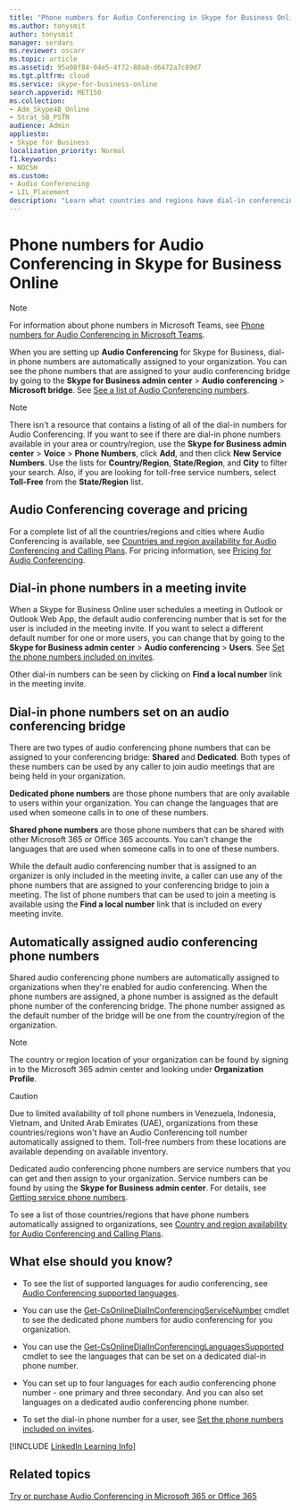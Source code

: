 ```yaml
---
title: "Phone numbers for Audio Conferencing in Skype for Business Online"
ms.author: tonysmit
author: tonysmit
manager: serdars
ms.reviewer: oscarr
ms.topic: article
ms.assetid: 95a08f84-04e5-4f72-88a8-d6472a7c89d7
ms.tgt.pltfrm: cloud
ms.service: skype-for-business-online
search.appverid: MET150
ms.collection: 
- Adm_Skype4B_Online
- Strat_SB_PSTN
audience: Admin
appliesto:
- Skype for Business 
localization_priority: Normal
f1.keywords:
- NOCSH
ms.custom:
- Audio Conferencing
- LIL_Placement
description: "Learn what countries and regions have dial-in conferencing numbers, and how they are automatically assigned."
---
```


# Phone numbers for Audio Conferencing in Skype for Business Online

> [!NOTE]
> For information about phone numbers in Microsoft Teams, see [Phone numbers for Audio Conferencing in Microsoft Teams](/MicrosoftTeams/phone-numbers-for-audio-conferencing-in-teams).

When you are setting up **Audio Conferencing** for Skype for Business, dial-in phone numbers are automatically assigned to your organization. You can see the phone numbers that are assigned to your audio conferencing bridge by going to the **Skype for Business admin center** > **Audio conferencing** > **Microsoft bridge**. See [See a list of Audio Conferencing numbers](see-a-list-of-audio-conferencing-numbers.md).
  
> [!NOTE]
> There isn't a resource that contains a listing of all of the dial-in numbers for Audio Conferencing. If you want to see if there are dial-in phone numbers available in your area or country/region, use the **Skype for Business admin center** > **Voice** > **Phone Numbers**, click **Add**, and then click **New Service Numbers**. Use the lists for **Country/Region**, **State/Region**, and **City** to filter your search. Also, if you are looking for toll-free service numbers, select **Toll-Free** from the **State/Region** list.
  
## Audio Conferencing coverage and pricing

For a complete list of all the countries/regions and cities where Audio Conferencing is available, see [Countries and region availability for Audio Conferencing and Calling Plans](/microsoftteams/country-and-region-availability-for-audio-conferencing-and-calling-plans/country-and-region-availability-for-audio-conferencing-and-calling-plans). For pricing information, see [Pricing for Audio Conferencing](https://products.office.com/skype-for-business/audio-conferencing#Requirements).
  
## Dial-in phone numbers in a meeting invite

When a Skype for Business Online user schedules a meeting in Outlook or Outlook Web App, the default audio conferencing number that is set for the user is included in the meeting invite. If you want to select a different default number for one or more users, you can change that by going to the **Skype for Business admin center** > **Audio conferencing** > **Users**. See [Set the phone numbers included on invites](set-the-phone-numbers-included-on-invites.md).
  
Other dial-in numbers can be seen by clicking on **Find a local number** link in the meeting invite.
  
## Dial-in phone numbers set on an audio conferencing bridge

There are two types of audio conferencing phone numbers that can be assigned to your conferencing bridge: **Shared** and **Dedicated**. Both types of these numbers can be used by any caller to join audio meetings that are being held in your organization.
  
 **Dedicated phone numbers** are those phone numbers that are only available to users within your organization. You can change the languages that are used when someone calls in to one of these numbers.
  
 **Shared phone numbers** are those phone numbers that can be shared with other Microsoft 365 or Office 365 accounts. You can't change the languages that are used when someone calls in to one of these numbers.
  
While the default audio conferencing number that is assigned to an organizer is only included in the meeting invite, a caller can use any of the phone numbers that are assigned to your conferencing bridge to join a meeting. The list of phone numbers that can be used to join a meeting is available using the **Find a local number** link that is included on every meeting invite.
  
## Automatically assigned audio conferencing phone numbers

Shared audio conferencing phone numbers are automatically assigned to organizations when they're enabled for audio conferencing. When the phone numbers are assigned, a phone number is assigned as the default phone number of the conferencing bridge. The phone number assigned as the default number of the bridge will be one from the country/region of the organization.
  
> [!NOTE]
> The country or region location of your organization can be found by signing in to the Microsoft 365 admin center and looking under **Organization Profile**. 
  
> [!CAUTION]
> Due to limited availability of toll phone numbers in Venezuela, Indonesia, Vietnam, and United Arab Emirates (UAE), organizations from these countries/regions won't have an Audio Conferencing toll number automatically assigned to them. Toll-free numbers from these locations are available depending on available inventory. 
  
Dedicated audio conferencing phone numbers are service numbers that you can get and then assign to your organization. Service numbers can be found by using the **Skype for Business admin center**. For details, see [Getting service phone numbers](/microsoftteams/getting-service-phone-numbers).
  
To see a list of those countries/regions that have phone numbers automatically assigned to organizations, see [Country and region availability for Audio Conferencing and Calling Plans](/microsoftteams/country-and-region-availability-for-audio-conferencing-and-calling-plans/country-and-region-availability-for-audio-conferencing-and-calling-plans).
  
## What else should you know?

- To see the list of supported languages for audio conferencing, see [Audio Conferencing supported languages](/MicrosoftTeams/audio-conferencing-supported-languages).
    
- You can use the [Get-CsOnlineDialInConferencingServiceNumber](https://go.microsoft.com/fwlink/?LinkId=617691) cmdlet to see the dedicated phone numbers for audio conferencing for you organization.
    
- You can use the [Get-CsOnlineDialInConferencingLanguagesSupported](https://go.microsoft.com/fwlink/?LinkId=617684) cmdlet to see the languages that can be set on a dedicated dial-in phone number.
    
- You can set up to four languages for each audio conferencing phone number - one primary and three secondary. And you can also set languages on a dedicated audio conferencing phone number.
    
- To set the dial-in phone number for a user, see [Set the phone numbers included on invites](set-the-phone-numbers-included-on-invites.md).
    
[!INCLUDE [LinkedIn Learning Info](../../common/office/linkedin-learning-info.md)]
   
## Related topics

[Try or purchase Audio Conferencing in Microsoft 365 or Office 365](../audio-conferencing-in-office-365/try-or-purchase-audio-conferencing-in-office-365.md)
